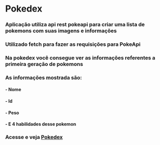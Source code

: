 # Pokedex
### Aplicação utiliza api rest pokeapi para criar uma lista de pokemons com suas imagens e informações

### Utilizado fetch para fazer as requisições para PokeApi

### Na pokedex você consegue ver as informações referentes a primeira geração de pokemons

### As informações mostrada são:
#### - Nome
#### - Id
#### - Peso
#### - E 4 habilidades desse pokemon

### Acesse e veja [Pokedex](https://graciano-b-l-junior.github.io/pokedex/)
